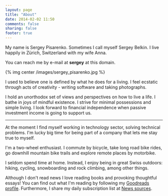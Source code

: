 ```yaml
---
layout: page
title: "About"
date: 2014-02-02 11:50
comments: false
sharing: false
footer: true
---
```


My name is Sergey Pisarenko. Sometimes I call myself Sergey Belkin. I live happily in Zürich, Switzerland with my wife Anna.

You can reach me by e-mail at **sergey** at this domain.

{% img center /images/sergey_pisarenko.jpg %}

I used to believe one is defined by what he does for a living. I feel ecstatic through acts of creativity - writing software and taking photographs.

I hold an unorthodox set of views and perspectives on how to live a life. I bathe in joys of mindful existence. I strive for minimal possessions and simple living. I look forward to financial independence when passive investment income is going to support us.

---

At the moment I find myself working in technology sector, solving technical problems. I'm lucky big time for being part of a company that lets me stay true to myself.

I'm a two-wheel enthusiast. I commute by bicycle, take long road bike rides, go downhill mountain bike trails and explore remote places by motorbike.

I seldom spend time at home. Instead, I enjoy being in great Swiss outdoors: hiking, cycling, snowboarding and rock climbing, among other things.

Although I don't read news I love reading books and provoking thoughtful essays! You can find out what I'm reading by following my [Goodreads profile](https://www.goodreads.com/user/show/5111037-sergey). Furthermore, I share my daily subscription list at [News sources](/news-sources).